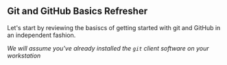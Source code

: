 
## Git and GitHub Basics Refresher

Let's start by reviewing the basiscs of getting started with git and GitHub in an independent fashion.  

*We will assume you've already installed the `git` client software on your workstation*

